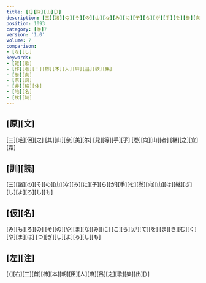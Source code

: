 ```yaml
---
title: [（][詠][山][）]
description: [三][諸][の][そ][の][山][な][み][に][子][ら][が][手][を][巻][向][山][は][継][ぎ][し][よ][ろ][し][も]
position: 1093
category: [巻]7
version: '1.0'
volume: 7
comparison:
- [な][し]
keywords:
- [雑][歌]
- [作][者][：][柿][本][人][麻][呂][歌][集]
- [巻][向]
- [奈][良]
- [非][略][体]
- [地][名]
- [枕][詞]
---
```


## [原][文]

[三][毛][侶][之] [其][山][奈][美][尓] [兒][等][手][乎] [巻][向][山][者] [継][之][宜][霜]

## [訓][読]

[三][諸][の][そ][の][山][な][み][に][子][ら][が][手][を][巻][向][山][は][継][ぎ][し][よ][ろ][し][も]

## [仮][名]

[み][も][ろ][の] [そ][の][や][ま][な][み][に] [こ][ら][が][て][を] [ま][き][む][く][や][ま][は] [つ][ぎ][し][よ][ろ][し][も]

## [左][注]

[（][右][三][首][柿][本][朝][臣][人][麻][呂][之][歌][集][出][）]

